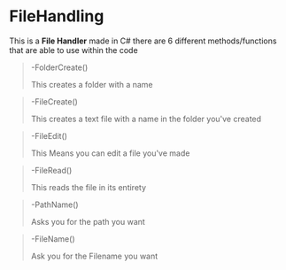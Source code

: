 # FileHandling
This is a **File Handler** made in C# there are 6 different methods/functions that are able to use within the code

>-FolderCreate()
>
>This creates a folder with a name


>-FileCreate()
>
>This creates a text file with a name in the folder you've created


>-FileEdit()
>
>This Means you can edit a file you've made


>-FileRead()
>
>This reads the file in its entirety


>-PathName()
>
>Asks you for the path you want

>-FileName()
>
>Ask you for the Filename you want
